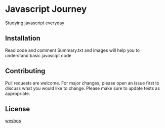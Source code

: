 # Javascript Journey

Studying javascript everyday

## Installation

Read code and comment
Summary.txt and images will help you to understand basic javascipt code

## Contributing

Pull requests are welcome.
For major changes, please open an issue first to discuss what you would like to change.
Please make sure to update tests as appropriate.

## License

[wesbos](http://wesbos.com/)
